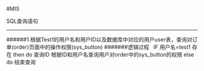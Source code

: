 
#MIS

SQL查询语句

----------
######1.根据Test1的用户名和用户ID以及数据库中对应的用户user表，查询对订单(order)页面中的操作权限(sys_button)
#######逻辑过程
   IF 用户名=test1 存在 then
    	do	查询ID
    		根据ID和用户名查询用户对order中的sys_button的权限
    else
    	do  结束查询
